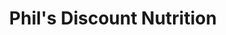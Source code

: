 ---
title: "Phil's Discount Nutrition"
url: /round-rock/phils-discount-nutrition/
shop: nutrition supplements
---